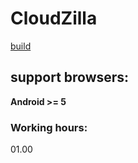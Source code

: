 # CloudZilla
[build](http://cloudzilla.wndrbase.com/)

## support browsers:
**Android >= 5**

### Working hours:
01.00